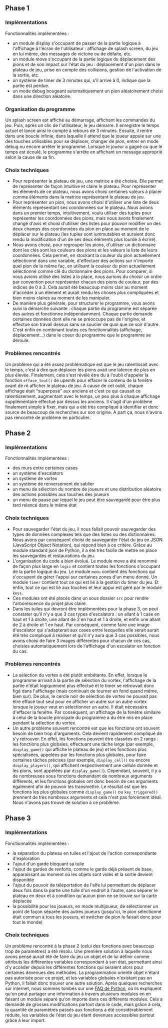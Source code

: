 ## Phase 1

### Implémentations

Fonctionnalités implémentées :
- un module display s'occupant de passer de la partie logique à l'affichage à l'écran de l'utilisateur : affichage de splash screen, du jeu en lui même, des messages de victoire ou de défaite, etc.
- un module move s'occupant de la partie logique du déplacement des pions et de son impact sur l'état du jeu : déplacement d'un pion dans le plateau de jeu, prise en compte des collisions, gestion de l'activation de la sortie, etc.
- un système de timer de 3 minutes qui, s'il arrive à 0, indique que la partie est perdue.
- un mode debug bougeant automatiquement un pion aléatoirement choisi dans une direction aléatoire.

### Organisation du programme

Un splash screen est affiché au démarrage, affichant les commandes du jeu. Puis, après un clic de l'utilisateur, le jeu démarre. Il enregistre le temps actuel et lance ainsi le compte à rebours de 3 minutes. Ensuite, il rentre dans une boucle infinie, dans laquelle il attend que le joueur appuie sur une des touches utilisables pour se déplacer, changer de pion, entrer en mode debug ou encore arrêter le programme. Lorsque le joueur a gagné ou que le temps est écoulé, le programme s'arrête en affichant un message approprié selon la cause de sa fin.

### Choix techniques

- Pour représenter le plateau de jeu, une matrice a été choisie. Elle permet de représenter de façon intuitive et claire le plateau. Pour représenter les éléments de ce plateau, nous avons choisi certaines valeurs à placer comme éléments dans la matrice représentant le plateau de jeu.
- Pour représenter un pion, nous avons choisi d'utiliser une liste de deux éléments représentant ses coordonnées sur le plateau. Nous avions dans un premier temps, intuitivement, voulu utiliser des tuples pour représenter les coordonnées des pions, mais nous avons finalement changé d'avis et choisi d'utiliser des listes pour pouvoir modifier un des deux champs des coordonnées du pion en place au moment de le déplacer sur le plateau (les tuples sont iummutables et auraient donc rendu la modification d'un de ses deux éléments plus lourde à écrire). 
- Nous avons choisi, pour regrouper les pions, d'utiliser un dictionnaire dont les clés sont les couleurs des pions et les valeurs la liste de leurs coordonnées. Cela permet, en stockant la couleur du pion actuellement sélectionné dans une variable, d'effectuer des actions sur n'importe quel pion de la même faç, en utilisant la couleur du pion actuellement sélectionné comme clé du dictionnaire des pions. Pour comparer, si nous avions utilisé des listes à la place, nous aurions du choisir un ordre par convention pour représenter chacun des pions de couleur, par des indices de 0 à 3. Cela aurait été beaucoup moins clair au moment d'accéder à un élément et aurait rendu les choses plus compliquées et bien moins claires au moment de les manipuler.
- De manière plus générale, pour structurer le programme, vous avons suivi la démarche suivante : chaque partie du programme est séparée des autres et fonctionne indépendamment. Chaque partie demande certaines données dont elle ne se préoccupe pas de l'origine, et effectue son travail dessus sans se soucier de quoi que ce soir d'autre. C'est enfin en combinant toutes ces fonctionnalités (affichage, déplacement...) dans le coeur du programme que le programme se déroule.

### Problèmes rencontrés

Un problème qui a été assez problématique est que le jeu ralentissait avec le temps, c'est à dire que déplacer les pions avait une latence de plus en plus élevée. Finalement, cela s'est révélé être du à l'oubli d'appeler la fonction `efface_tout()` de upemtk pour effacer le contenu de la fenêtre avant de ré afficher le plateau de jeu. A cause de cet oubli, chaque affichage était "superposé" aux anciens et c'est ce qui causait ce ralentissement, augmentant avec le temps, un peu plus à chaque affichage supplémentaire effectué par dessus les anciens. Il s'agit d'un problème finalement simple à fixer, mais qui a été très compliqué à identifier et donc source de beaucoup de recherches sur son origine. A part ça, nous n'avons pas rencontré de problème en particulier.

## Phase 2

### Implémentations

Fonctionnalités implémentées :
- des murs entre certaines cases
- un système d'escalators
- un système de vortex
- un système de renversement de sablier
- un menu de sélection du nombre de joueurs et une distribution aléatoire des actions possibles aux touches des joueurs
- un menu de pause par lequel le jeu peut être sauvegardé pour être plus tard relancé dans le même état

### Choix techniques

- Pour sauvegarder l'état du jeu, il nous fallait pouvoir sauvegarder des types de données complexes tels que des listes ou des dictionnaires. Nous avons par conséquent choisi de sauvegarder l'état du jeu en JSON (JavaScript Object Notation), qui répond bien à ce critère. Grâce au module standard json de Python, il a été très facile de mettre en place les sauvegardes et restaurations du jeu.
- L'organisation du code a bien évolué. Le module move a été renommé de façon plus large en `logic` et contient toutes les fonctions s'occupant de la partie logique du jeu. Le module `menu` contient des fonctions qui s'occupent de gérer l'appui sur certaines zones d'un menu donné. Un module `timer` contient tout ce qui est lié à la gestion du timer du jeu. Et enfin, tout ce qui est lié aux touches et leur appui est géré par le module `keys`.
- Ces modules ont été placés dans un sous dossier `src` pour rendre l'arborescence du projet plus claire.
- Dans les tuiles qui devront être implémentées pour la phase 3, on peut constater qu'il n'y a que 3 cas types d'escalators : un allant à 1 case en haut et 1 à droite, une allant de 2 en haut et 1 à droite, et enfin une allant de 2 à droite et 1 en haut. Par conséquent, comme faire une image d'escalator qui s'adapterait aux cases entre lesquelles elle serait aurait été très compliqué à réaliser et qu'il n'y aura que 3 cas possibles, nous avons choisi de faire 3 images différentes pour chacun de ces cas, choisies automatiquement lors de l'affichage d'un escalator en fonction du cas.

### Problèmes rencontrés

- La sélection du vortex a été plutôt embêtante. En effet, lorsque le programme arrivait à la partie de sélection du vortex, l'affichage de la partie n'était logiquement plus effectué et le timer se retrouvait donc figé dans l'affichage (mais continuait de tourner en fond quand même, bien sur). De plus, le cercle noir de sélection de vortex ne pouvait pas être effacé tout seul pour en afficher un autre sur un autre vortex lorsque le joueur veut en sélectionner un autre. Il était nécessaire d'effacer la fenêtre. Par conséquent, un affichage de la fenêtre similaire à celui de la boucle principale du programme a du être mis en place pendant la sélection du vortex.
- Un autre problème souvent rencontré est que les fonctions ont souvent besoin de bien trop d'arguments. Cela devient rapidement compliqué de s'y retrouver. En effet, les fonctions peuvent être classées en 2 rangs : les fonctions plus globales, effectuant une tâche large (par exemple, `display_game()` qui affiche le plateau de jeu) et les fonctions plus spécialisées, appelées par les fonctions plus globales, pour faire certaines tâches précises (par exemple, `display_cell()` ou encore `display_players()`, qui affichent respectivement une cellule donnée et les pions, sont appelées par `display_game()`). Cependant, souvent, il y a de nombreuses sous fonctions demandant de nombreux arguments différents, et les fonctions globales ont donc besoin de ces arguments également afin de pouvoir les transmettre. Le résultat est que les fonctions les plus globales comme `display_game()` ou `key_triggered()` prennent de très nombreux arguments et cela n'est pas forcément idéal. Nous n'avons pas trouvé de solution à ce problème.

## Phase 3

### Implémentations

Fonctionnalités implémentées :
- la séparation du plateau en tuiles et l'ajout de l'action correspondante d'exploration
- l'ajout d'un garde bloquant sa tuile
- l'ajout de gardes de renforts, comme le garde déjà présent de base, apparaissant au moment où les objets sont volés et la sortie devient disponible
- l'ajout du pouvoir de téléportation de l'elfe lui permettant de déplacer deux fois dans la partie une tuile d'un endroit à l'autre, sans séparer le plateau en deux et à condition qu'aucun pion ne se trouve sur la carte déplacée
- la possibilité pour les joueurs, en mode multijoueur, de sélectionner un point de façon séparée des autres joueurs (jusqu'ici, le pion sélectionné était commun à tous les joueurs, et switcher de pion le faisait donc pour tout le monde)

### Choix techniques

Un problème rencontré à la phase 2 (celui des fonctions avec beaucoup trop de paramètres) a été résolu. Une première solution à laquelle nous avons pensé aurait été de faire du jeu un objet et de lui définir comme attributs les différentes variables correspondant à son état, permettant ainsi d'y accéder depuis les différentes fonctions qui seraient alors pour certaines devenues des méthodes.
La programmation orienté objet n'étant pas autorisée pour ce projet, et les variables globales n'existant pas en Python, il fallait donc trouver une autre solution.
Après quelques recherches sur internet, nous sommes tombés sur une [FAQ de Python](https://docs.python.org/3/faq/programming.html#how-do-i-share-global-variables-across-modules), où ils expliquent qu'on peut partager une information à travers plusieurs modules en en faisant un module séparé qu'on importe dans ces différents modules. Cela a demandé de grosses modifications partout dans le code, mais grâce à cela, la quantité de paramètres passés aux fonctions a été considérablement réduite, les variables de l'état du jeu étant devenues accessibles partout grâce à leur import.